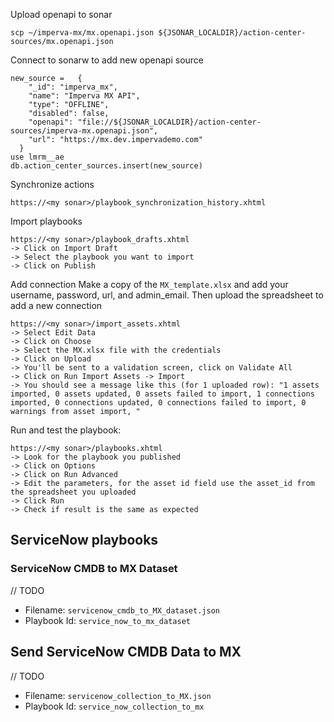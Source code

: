 
Upload openapi to sonar
```
scp ~/imperva-mx/mx.openapi.json ${JSONAR_LOCALDIR}/action-center-sources/mx.openapi.json
```

Connect to sonarw to add new openapi source
```
new_source =   {
    "_id": "imperva_mx",
    "name": "Imperva MX API",
    "type": "OFFLINE",
    "disabled": false,
    "openapi": "file://${JSONAR_LOCALDIR}/action-center-sources/imperva-mx.openapi.json",
    "url": "https://mx.dev.impervademo.com"
  }
use lmrm__ae
db.action_center_sources.insert(new_source)
```

Synchronize actions
```
https://<my sonar>/playbook_synchronization_history.xhtml
```

Import playbooks
```
https://<my sonar>/playbook_drafts.xhtml
-> Click on Import Draft
-> Select the playbook you want to import
-> Click on Publish
```

Add connection
Make a copy of the `MX_template.xlsx` and add your username, password, url, and admin_email. Then upload the spreadsheet to add a new connection
```
https://<my sonar>/import_assets.xhtml
-> Select Edit Data
-> Click on Choose
-> Select the MX.xlsx file with the credentials
-> Click on Upload
-> You'll be sent to a validation screen, click on Validate All
-> Click on Run Import Assets -> Import
-> You should see a message like this (for 1 uploaded row): "1 assets imported, 0 assets updated, 0 assets failed to import, 1 connections imported, 0 connections updated, 0 connections failed to import, 0 warnings from asset import, "
```

Run and test the playbook:
```
https://<my sonar>/playbooks.xhtml
-> Look for the playbook you published
-> Click on Options
-> Click on Run Advanced
-> Edit the parameters, for the asset id field use the asset_id from the spreadsheet you uploaded 
-> Click Run
-> Check if result is the same as expected
```

## ServiceNow playbooks

### ServiceNow CMDB to MX Dataset

// TODO

- Filename: `servicenow_cmdb_to_MX_dataset.json`
- Playbook Id: `service_now_to_mx_dataset`

## Send ServiceNow CMDB Data to MX

// TODO 

- Filename: `servicenow_collection_to_MX.json`
- Playbook Id: `service_now_collection_to_mx`
